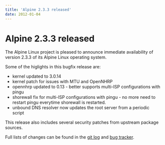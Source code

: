 ```yaml
---
title: 'Alpine 2.3.3 released'
date: 2012-01-04
---
```


# Alpine 2.3.3 released
The Alpine Linux project is pleased to announce immediate availability of version 2.3.3 of its Alpine Linux operating system.

Some of the higlights in this bugfix release are:
<ul>
<li>kernel updated to 3.0.14</li>
<li>kernel patch for issues with MTU and OpenNHRP</li>
<li>opennhrp updated to 0.13 - better supports multi-ISP configurations with pingu</li>
<li>shorewall fix for multi-ISP configurations with pingu - no more need to restart pingu everytime shorewall is restarted.</li>
<li>unbound DNS resolver now updates the root server from a periodic script</li>
</ul>

This release also includes several security patches from upstream package sources.

Full lists of changes can be found in the <a href="http://git.alpinelinux.org/cgit/aports/log/?h=v2.3.3">git log</a> and <a href="http://bugs.alpinelinux.org/versions/show/39">bug tracker</a>.
